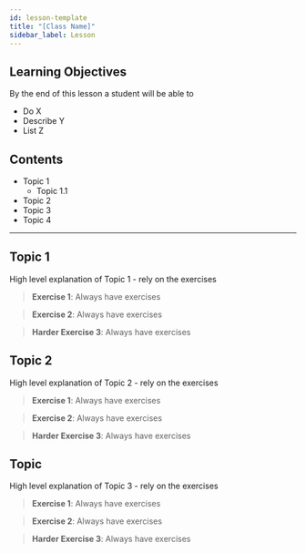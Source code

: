 ```yaml
---
id: lesson-template
title: "[Class Name]"
sidebar_label: Lesson
---
```


## Learning Objectives

By the end of this lesson a student will be able to

- Do X
- Describe Y
- List Z

## Contents

- Topic 1
  - Topic 1.1
- Topic 2
- Topic 3
- Topic 4

---

## Topic 1

High level explanation of Topic 1 - rely on the exercises

> **Exercise 1**: Always have exercises

> **Exercise 2**: Always have exercises

> **Harder Exercise 3**: Always have exercises

## Topic 2

High level explanation of Topic 2 - rely on the exercises

> **Exercise 1**: Always have exercises

> **Exercise 2**: Always have exercises

> **Harder Exercise 3**: Always have exercises

## Topic 

High level explanation of Topic 3 - rely on the exercises

> **Exercise 1**: Always have exercises

> **Exercise 2**: Always have exercises

> **Harder Exercise 3**: Always have exercises
